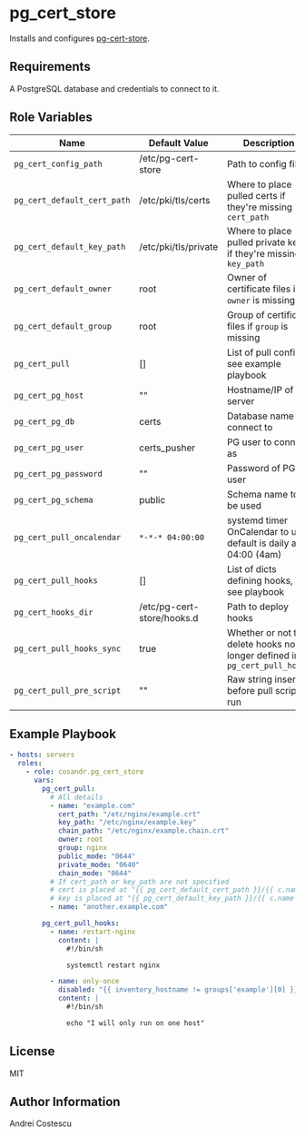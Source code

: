 pg_cert_store
=========

Installs and configures [pg-cert-store](https://github.com/cosandr/pg-cert-store).

Requirements
------------

A PostgreSQL database and credentials to connect to it.

Role Variables
--------------

| Name           | Default Value | Description                        |
| -------------- | ------------- | -----------------------------------|
| `pg_cert_config_path` | /etc/pg-cert-store | Path to config files |
| `pg_cert_default_cert_path` | /etc/pki/tls/certs | Where to place pulled certs if they're missing `cert_path` |
| `pg_cert_default_key_path` | /etc/pki/tls/private | Where to place pulled private keys if they're missing `key_path` |
| `pg_cert_default_owner` | root | Owner of certificate files if `owner` is missing |
| `pg_cert_default_group` | root | Group of certificate files if `group` is missing |
| `pg_cert_pull` | [] | List of pull configs, see example playbook |
| `pg_cert_pg_host` | "" | Hostname/IP of PG server |
| `pg_cert_pg_db` | certs | Database name to connect to |
| `pg_cert_pg_user` | certs_pusher | PG user to connect as |
| `pg_cert_pg_password` | "" | Password of PG user |
| `pg_cert_pg_schema` | public | Schema name to be used |
| `pg_cert_pull_oncalendar` | `*-*-* 04:00:00` | systemd timer OnCalendar to use, default is daily at 04:00 (4am) |
| `pg_cert_pull_hooks` | [] | List of dicts defining hooks, see playbook |
| `pg_cert_hooks_dir` | /etc/pg-cert-store/hooks.d | Path to deploy hooks |
| `pg_cert_pull_hooks_sync` | true | Whether or not to delete hooks no longer defined in `pg_cert_pull_hooks` |
| `pg_cert_pull_pre_script` | "" | Raw string inserted before pull script is run |

Example Playbook
----------------

```yml
- hosts: servers
  roles:
    - role: cosandr.pg_cert_store
      vars:
        pg_cert_pull:
          # All details
          - name: "example.com"
            cert_path: "/etc/nginx/example.crt"
            key_path: "/etc/nginx/example.key"
            chain_path: "/etc/nginx/example.chain.crt"
            owner: root
            group: nginx
            public_mode: "0644"
            private_mode: "0640"
            chain_mode: "0644"
          # If cert_path or key_path are not specified
          # cert is placed at "{{ pg_cert_default_cert_path }}/{{ c.name }}.crt"
          # key is placed at "{{ pg_cert_default_key_path }}/{{ c.name }}.key"
          - name: "another.example.com"

        pg_cert_pull_hooks:
          - name: restart-nginx
            content: |
              #!/bin/sh

              systemctl restart nginx

          - name: only-once
            disabled: "{{ inventory_hostname != groups['example'][0] }}"
            content: |
              #!/bin/sh

              echo "I will only run on one host"
```

License
-------

MIT

Author Information
------------------

Andrei Costescu
